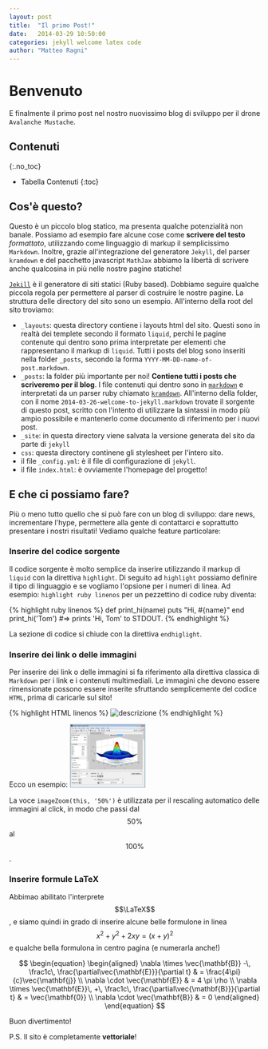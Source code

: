 ```yaml
---
layout: post
title:  "Il primo Post!"
date:   2014-03-29 10:50:00
categories: jekyll welcome latex code
author: "Matteo Ragni"
---
```


# Benvenuto

E finalmente il primo post nel nostro nuovissimo blog di sviluppo per il drone `Avalanche Mustache`.

## Contenuti
{:.no_toc}

* Tabella Contenuti
{:toc}

## Cos'è questo?

Questo è un piccolo blog statico, ma presenta qualche potenzialità non banale. Possiamo ad esempio fare alcune cose come **scrivere del testo** _formattato_, utilizzando come linguaggio di markup il semplicissimo `Markdown`. Inoltre, grazie all'integrazione del generatore `Jekyll`, del parser `kramdown` e del pacchetto javascript `MathJax` abbiamo la libertà di scrivere anche qualcosina in più nelle nostre pagine statiche!

[`Jekill`][jekyll] è il generatore di siti statici (Ruby based). Dobbiamo seguire qualche piccola regola per permettere al parser di costruire le nostre pagine. La struttura delle directory del sito sono un esempio. All'interno della root del sito troviamo:

 * `_layouts`: questa directory contiene i layouts html del sito. Questi sono in realtà dei templete secondo il formato `liquid`, perchi le pagine contenute qui dentro sono prima interpretate per elementi che rappresentano il markup di `liquid`. Tutti i posts del blog sono inseriti nella folder `_posts`, secondo la forma `YYYY-MM-DD-name-of-post.markdown`.
 * `_posts`: la folder più importante per noi! **Contiene tutti i posts che scriveremo per il blog**. I file contenuti qui dentro sono in [`markdown`][markdown] e interpretati da un parser ruby chiamato [`kramdown`][kramdown]. All'interno della folder, con il nome `2014-03-26-welcome-to-jekyll.markdown` trovate il sorgente di questo post, scritto con l'intento di utilizzare la sintassi in modo più ampio possibile e mantenerlo come documento di riferimento per i nuovi post.
 * `_site`: in questa directory viene salvata la versione generata del sito da parte di `jekyll`
 * `css`: questa directory continene gli stylesheet per l'intero sito.
 * il file `_config.yml`: è il file di configurazione di `jekyll`.
 * il file `index.html`: è ovviamente l'homepage del progetto!

## E che ci possiamo fare?

Più o meno tutto quello che si può fare con un blog di sviluppo: dare news, incrementare l'hype, permettere alla gente di contattarci e soprattutto presentare i nostri risultati! Vediamo qualche feature particolare:

### Inserire del codice sorgente

Il codice sorgente è molto semplice da inserire utilizzando il markup di `liquid` con la direttiva `highlight`. Di seguito ad `highlight` possiamo definire il tipo di linguaggio e se vogliamo l'opsione per i numeri di linea. Ad esempio: `highlight ruby linenos` per un pezzettino di codice ruby diventa:

{% highlight ruby linenos %}
def print_hi(name)
  puts "Hi, #{name}"
end
print_hi('Tom')
#=> prints 'Hi, Tom' to STDOUT.
{% endhighlight %}

La sezione di codice si chiude con la direttiva `endhiglight`.

### Inserire dei link o delle immagini

Per inserire dei link o delle immagini si fa riferimento alla direttiva classica di `Markdown` per i link e i contenuti multimediali. Le immagini che devono essere rimensionate possono essere inserite sfruttando semplicemente del codice `HTML`, prima di caricarle sul sito!

{% highlight HTML linenos %}
<img src="/assets/nome_immagine.ext" alt="descrizione" onclick="imageZoom(this, '50%')" style="width: 50%">
{% endhighlight %}

Ecco un esempio:
<img src="/assets/example.jpg" alt="Una immagine di esempio" onclick="imageZoom(this, '30%')" style="width: 30%">

La voce `imageZoom(this, '50%')` è utilizzata per il rescaling automatico delle immagini al click, in modo che passi dal $$50\%$$ al $$100\%$$.

### Inserire formule LaTeX

Abbimao abilitato l'interprete $$\LaTeX$$, e siamo quindi in grado di inserire alcune belle formulone in linea $$x^2 + y^2 + 2 x y = (x+y)^2$$ e qualche bella formulona in centro pagina (e numerarla anche!)

$$
\begin{equation}
\begin{aligned}
\nabla \times \vec{\mathbf{B}} -\, \frac1c\, \frac{\partial\vec{\mathbf{E}}}{\partial t} & = \frac{4\pi}{c}\vec{\mathbf{j}} \\   \nabla \cdot \vec{\mathbf{E}} & = 4 \pi \rho \\
\nabla \times \vec{\mathbf{E}}\, +\, \frac1c\, \frac{\partial\vec{\mathbf{B}}}{\partial t} & = \vec{\mathbf{0}} \\
\nabla \cdot \vec{\mathbf{B}} & = 0 \end{aligned}
\end{equation}
$$

Buon divertimento!

P.S. Il sito è completamente **vettoriale**!

[markdown]: http://daringfireball.net/projects/markdown/syntax
[kramdown]: http://kramdown.gettalong.org/
[jekyll]: http://jekyllrb.com
